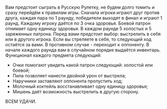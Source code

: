 Вам предстоит сыграть в Русскую Рулетку, не будем долго томить и сразу перейдём к правилам игры.
Сначала игроки играют друг против друга, каждая пара по 1 раунду, победители выходят в финал и играют 1 раунд. 
Каждому игроку даётся по 3 очка здоровья.
Боевой патрон отнимает одну единицу здоровья.
В каждом раунде 5 холостых и 5 заряженных патрона.
Перед вами предстоит выбор: выстрелить в себя или в другого игрока.
Если вы стреляете в себя, то следующий ход остаётся за вами. В противном случае - переходит к оппоненту.
В начале каждого раунда вам в случайном порядке выдаётся инвентарь.
Функционал каждого предмета следующий:
 - Очки помогают увидеть какой патрон следующий: холостой или боевой;
 - Пила позволяет нанести двойной урон от выстрела;
 - Наручники заставляют оппонента пропустить ход;
 - Молочный коктейль восстанавливает одну единицу здоровья;
 - Мишень даёт возможность выстрелить в другую сторону.

 ВСЕМ УДАЧИ.
